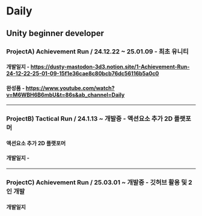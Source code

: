 # Daily

## **Unity beginner developer**

### **ProjectA) Achievement Run / 24.12.22 ~ 25.01.09** - 최초 유니티

#### 개발일지 - https://dusty-mastodon-3d3.notion.site/1-Achievement-Run-24-12-22-25-01-09-15f1e36cae8c80bcb76dc56116b5a0c0
#### 완성품 - https://www.youtube.com/watch?v=M6WBH6B6mbU&t=86s&ab_channel=Daily
***
### **ProjectB) Tactical Run / 24.1.13 ~ 개발중** - 액션요소 추가 2D 플랫포머
#### 액션요소 추가 2D 플랫포머
#### 개발일지 - 
***
### **ProjectC) Achievement Run / 25.03.01 ~ 개발중** - 깃허브 활용 및 2인 개발
#### 개발일지
